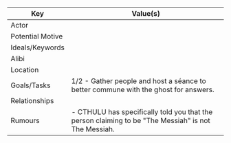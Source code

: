 | Key              | Value(s)                                                                                            |
| ---------------- | --------------------------------------------------------------------------------------------------- |
| Actor            |                                                                                                     |
| Potential Motive |                                                                                                     |
| Ideals/Keywords  |                                                                                                     |
| Alibi            |                                                                                                     |
| Location         |                                                                                                     |
| Goals/Tasks      | 1/2 - Gather people and host a séance to better commune with the ghost for answers.                 |
| Relationships    |                                                                                                     |
| Rumours          | - CTHULU has specifically told you that the person claiming to be "The Messiah" is not The Messiah. |
